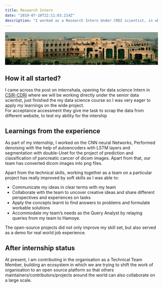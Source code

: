 ```yaml
---
title: Research Intern 
date: "2019-07-10T22:11:03.214Z"
description: "I worked as a Research Intern Under CRDI scientist, in which I have scrapped the data of different cells with the help of python library(beautiful soap and selenium), worked In image processing with openCV and  Pillow/PIL, performed Feature Engineering of medical dataset of different cells  And Involved in multiple research papers of medical science."
---
```

![photo](cropped-cdri-newcampusbig1.jpg)

## How it all started?

I came across the post on internshala, opening for data science Intern in [ CSIR-CDRI](https://cdri.res.in/) where we will be working directly under the senior data scientist, just finished the my data science course so I was very eager to apply my learnings on the wide project.  
For acceptance accessment they give me task to scrap the data from different website, to test my ability for the intership

## Learnings from the experience

As part of my internship, I worked on the CNN neural Networks, Performed denoising with the help of autoencoders with LSTM layers and segmentation with double-Unet for the project of prediction and classification of pancreatic cancer of dicom images. Apart from that, our team has converted dicom images into png files.

Apart from the technical skills, working together as a team on a particular project has really improved by soft skills as I was able to:

* Communicate my ideas in clear terms with my team
* Collaborate with the team to uncover creative ideas and share different perspectives and experiences on tasks
* Apply the concepts learnt to find answers to problems and formulate workable solutions
* Accommodate my team’s needs as the Query Analyst by relaying queries from my team to Hamoye.

The open-source projects did not only improve my skill set, but also served as a demo for real world job experience.

## After internship status

At present, I am contributing in the organisation as a Technical Team Member, building an ecosystem in which we are trying to shift the work of organisation to an open source platform so that others maintainers/contributors/projects around the world can also collaborate on a large scale.